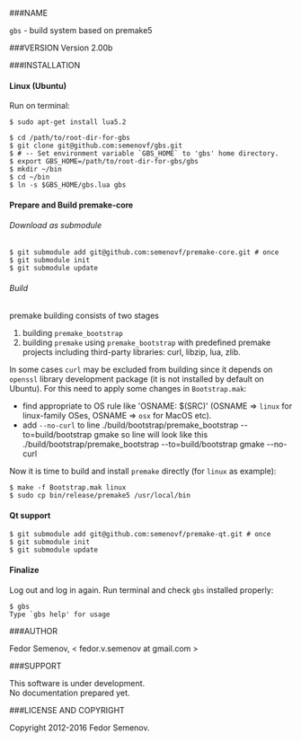 ###NAME

`gbs` - build system based on premake5

###VERSION
Version 2.00b

###INSTALLATION
#### Linux (Ubuntu)

Run on terminal:

    $ sudo apt-get install lua5.2  

    $ cd /path/to/root-dir-for-gbs
    $ git clone git@github.com:semenovf/gbs.git
    $ # -- Set environment variable `GBS_HOME` to 'gbs' home directory.  
    $ export GBS_HOME=/path/to/root-dir-for-gbs/gbs
    $ mkdir ~/bin
    $ cd ~/bin
    $ ln -s $GBS_HOME/gbs.lua gbs

#### Prepare and Build premake-core
###### Download as submodule
    $ git submodule add git@github.com:semenovf/premake-core.git # once
    $ git submodule init
    $ git submodule update

###### Build

premake building consists of two stages
1. building `premake_bootstrap`
2. building `premake` using `premake_bootstrap` with predefined premake projects
   including third-party libraries: curl, libzip, lua, zlib.

In some cases `curl` may be excluded from building since it depends on 
`openssl` library development package (it is not installed by default on Ubuntu).
For this need to apply some changes in `Bootstrap.mak`:

* find appropriate to OS rule like 'OSNAME: $(SRC)' (OSNAME => `linux` for linux-family OSes,
  OSNAME => `osx` for MacOS etc).
* add `--no-curl` to line 
    ./build/bootstrap/premake_bootstrap --to=build/bootstrap gmake
so line will look like this 
    ./build/bootstrap/premake_bootstrap --to=build/bootstrap gmake --no-curl

Now it is time to build and install `premake` directly (for `linux` as example):

    $ make -f Bootstrap.mak linux
    $ sudo cp bin/release/premake5 /usr/local/bin

#### Qt support
    $ git submodule add git@github.com:semenovf/premake-qt.git # once
    $ git submodule init
    $ git submodule update

#### Finalize

Log out and log in again. Run terminal and check `gbs` installed properly:

    $ gbs
    Type `gbs help' for usage

###AUTHOR

Fedor Semenov, < fedor.v.semenov at gmail.com >

###SUPPORT

This software is under development.  
No documentation prepared yet.  

###LICENSE AND COPYRIGHT

Copyright 2012-2016 Fedor Semenov.
